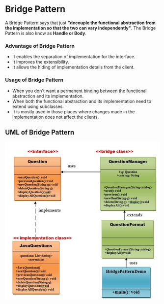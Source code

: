 # Bridge Pattern

A Bridge Pattern says that just **"decouple the functional abstraction from the implementation so that the two can vary independently"**.
The Bridge Pattern is also know as **Handle or Body**.

### Advantage of Bridge Pattern
- It enables the separation of implementation for the interface.
- It improves the extensibility.
- It allows the hiding of implementation details from the client.

### Usage of Bridge Pattern
- When you don't want a permanent binding between the functional abstraction and its implementation.
- When both the functional abstraction and its implementation need to extend using subclasses.
- It is mostly used in those places where changes made in the implementation does not affect the clients.

## UML of Bridge Pattern
<img src="bridge_pattern_uml.png">
